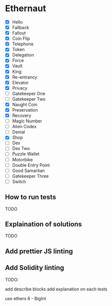 # Ethernaut

* [x] Hello
* [x] Fallback
* [x] Fallout
* [x] Coin Flip
* [x] Telephone
* [x] Token
* [x] Delegation
* [x] Force
* [x] Vault
* [x] King
* [x] Re-entrancy
* [x] Elevator
* [x] Privacy
* [ ] Gatekeeper One
* [ ] Gatekeeper Two
* [x] Naught Coin
* [x] Preservation
* [x] Recovery
* [ ] Magic Number
* [ ] Alien Codex
* [ ] Denial
* [x] Shop
* [ ] Dex
* [ ] Dex Two
* [ ] Puzzle Wallet
* [ ] Motorbike
* [ ] Double Entry Point
* [ ] Good Samaritan
* [ ] Gatekeeper Three
* [ ] Switch

## How to run tests

TODO

## Explaination of solutions

TODO

## Add prettier JS linting

## Add Solidity linting

TODO:

add describe blocks
add explanation on each tests

use ethers 6 - BigInt
